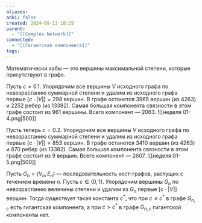 ```yaml
---
aliases: 
anki: false
created: 2024-09-13 18:25
parent:
  - "[[Complex Network]]"
connected:
  - "[[Гигантская компонента]]"
tags:
---
```



Математически хабы — это вершины максимальной степени, которые присутствуют в графе.

Пусть $c=0.1$. Упорядочим все вершины $V$ исходного графа по невозрастанию суммарной степени и удалим из исходного графа первые $[c\cdot |V|]=298$ вершин. В графе останется 3965 вершин (из 4263) и 2252 ребер (из 13382). Самая большая компонента связности в этом графе состоит из 961 вершины. Всего компонент — 2063.
![[неделя 01-4.png|500]]

Пусть теперь $c=0.2$. Упорядочим все вершины $V$ исходного графа по невозрастанию суммарной степени и удалим из исходного графа первые $[c\cdot |V|]=853$ вершин. В графе останется 3410 вершин (из 4263) и 870 ребер (из 13382). Самая большая компонента связности в этом графе состоит из 9 вершин. Всего компонент — 2607.
![[неделя 01-5.png|500]]


Пусть $G_n=(V_n, E_n)$ — последовательность хост-графов, растущих с течением времени $n$. Пусть $c\in (0,1)$. Упорядочим вершины $G_n$ по невозрастанию величины степени и удалим из $G_n$ первые $[c\cdot |V|]$ вершин. Тогда существует такая константа $c^\ast$, что при $c\le c^\ast$ в графе $G_{n,c}$ есть гигантская компонента, а при $c>c^\ast$ в графе $G_{n,c}$ гигантской компоненты нет.
